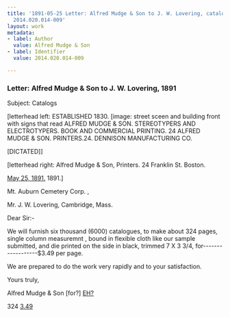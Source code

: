 ```yaml
---
title: '1891-05-25 Letter: Alfred Mudge & Son to J. W. Lovering, catalogue for Cemetery,
  2014.020.014-009'
layout: work
metadata:
- label: Author
  value: Alfred Mudge & Son
- label: Identifier
  value: 2014.020.014-009

---
```

<div class="pages">
<div id="page-1485711">
<h3><a name="page-1485711">Letter: Alfred Mudge &amp; Son to J. W. Lovering, 1891</a></h3>
<div class="page-content">
<p>Subject: Catalogs</p>
<p>[letterhead left: ESTABLISHED 1830.<span class='line-break'> </span>[image: street sceen and building front with signs that read ALFRED MUDGE &amp; SON.<span class='line-break'> </span>STEREOTYPERS AND ELECTROTYPERS.<span class='line-break'> </span>BOOK AND COMMERCIAL PRINTING.<span class='line-break'> </span>24 ALFRED MUDGE &amp; SON. PRINTERS.24.<span class='line-break'> </span>DENNISON MANUFACTURING CO.</p>
<p>[DICTATED]]</p>
<p>[letterhead right: Alfred Mudge &amp; Son,<span class='line-break'> </span>Printers.<span class='line-break'> </span>24 Franklin St.<span class='line-break'> </span>Boston.</p>
<p><ins>May 25, 1891.</ins> 1891.]</p>
<p>Mt. Auburn Cemetery Corp. ,</p>
<p>Mr. J. W. Lovering, Cambridge, Mass.</p>
<p>Dear Sir:-</p>
<p>We will furnish six thousand (6000) catalogues, to<span class='line-break'> </span>make about 324 pages, single column measuremnt , bound in flexible<span class='line-break'> </span>cloth like our sample submitted, and die printed on the side in<span class='line-break'> </span>black, trimmed 7 X 3 3/4, for------------------$3.49 per page.</p>
<p>We are prepared to do the work very rapidly and to your<span class='line-break'> </span>satisfaction.</p>
<p>Yours truly,</p>
<p>Alfred Mudge &amp; Son<span class='line-break'> </span>[for?] <ins>EH?</ins></p>
<p>324 <span class='line-break'></span><ins>3.49</ins></p>
</div>
</div>
<br />
</div>
